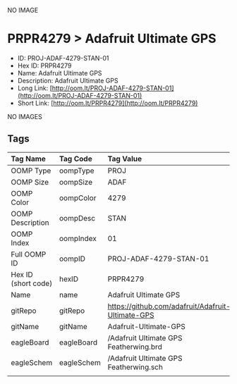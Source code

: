 


  
NO IMAGE  
# PRPR4279 > Adafruit Ultimate GPS

- ID: PROJ-ADAF-4279-STAN-01
- Hex ID: PRPR4279
- Name: Adafruit Ultimate GPS
- Description: Adafruit Ultimate GPS
- Long Link: [http://oom.lt/PROJ-ADAF-4279-STAN-01](http://oom.lt/PROJ-ADAF-4279-STAN-01)
- Short Link: [http://oom.lt/PRPR4279](http://oom.lt/PRPR4279)
  
NO IMAGES  
## Tags
  

|Tag Name|Tag Code|Tag Value|
| :--- | :--- | :--- |
|OOMP Type|oompType|PROJ|
|OOMP Size|oompSize|ADAF|
|OOMP Color|oompColor|4279|
|OOMP Description|oompDesc|STAN|
|OOMP Index|oompIndex|01|
|Full OOMP ID|oompID|PROJ-ADAF-4279-STAN-01|
|Hex ID (short code)|hexID|PRPR4279|
|Name|name|Adafruit Ultimate GPS|
|gitRepo|gitRepo|https://github.com/adafruit/Adafruit-Ultimate-GPS|
|gitName|gitName|Adafruit-Ultimate-GPS|
|eagleBoard|eagleBoard|/Adafruit Ultimate GPS Featherwing.brd|
|eagleSchem|eagleSchem|/Adafruit Ultimate GPS Featherwing.sch|
||||
